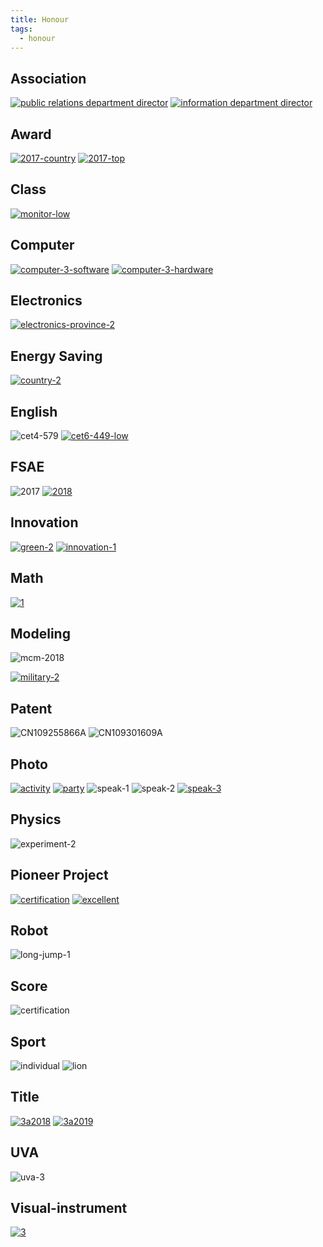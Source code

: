 ```yaml
---
title: Honour
tags:
  - honour
---
```


## Association

[![public relations department director](https://user-images.githubusercontent.com/32936898/199689288-d7ec2c79-8d74-4598-9ab0-993fbfc443f7.jpg)](https://user-images.githubusercontent.com/32936898/199681785-04bfe2e0-07c2-4826-af0c-51ec68be144d.jpg)
[![information department director](https://user-images.githubusercontent.com/32936898/199689305-e8b01456-edff-4aa5-9586-a9568bca89cc.jpg)](https://user-images.githubusercontent.com/32936898/199681889-8aed9e45-bb81-4517-910e-d2bf7976d56a.jpg)

<!-- [![award](https://user-images.githubusercontent.com/32936898/199689298-bf4e5d99-e0d8-43e3-96d6-bfed01b634a2.jpg)](https://user-images.githubusercontent.com/32936898/199681932-73d203b2-2c52-4943-b9f1-2e139308d4a9.jpg) -->

<!-- [![certification](https://user-images.githubusercontent.com/32936898/199689304-e46ccea3-d2c7-43a5-9699-8ced6a45b58b.jpg)](https://user-images.githubusercontent.com/32936898/199682036-695efdea-73c8-4a91-b143-3858367104ef.jpg) -->

## Award

[![2017-country](https://user-images.githubusercontent.com/32936898/199690426-45e128f0-f587-4bd4-b391-18996e937dbe.jpg)](https://user-images.githubusercontent.com/32936898/199682719-ade10371-1842-4962-b0ea-46c82a69ba77.jpg)
[![2017-top](https://user-images.githubusercontent.com/32936898/199690396-b909de6f-2803-40aa-9b24-8b47e39e9119.jpg)](https://user-images.githubusercontent.com/32936898/199682588-5eac2664-5632-4a2e-9b51-a15b8678485c.jpg)

<!-- ![2016-1](https://user-images.githubusercontent.com/32936898/199682644-61852829-85c8-476f-8288-a2d0ebe91f56.jpg) -->

<!-- [![2018-1](https://user-images.githubusercontent.com/32936898/199690406-70a391cc-14c6-4f19-aa30-8ae6aac96dcd.jpg)](https://user-images.githubusercontent.com/32936898/199682638-3ab67b45-bdd2-4573-918d-3c74083067b5.jpg) -->

<!-- [![2016-3](https://user-images.githubusercontent.com/32936898/199690414-43522b23-21ba-4467-b826-5834f015ea6c.jpg)](https://user-images.githubusercontent.com/32936898/199682696-79bf2d27-b377-4c4a-bfe0-120abd7a5b57.jpg) -->

## Class

[![monitor-low](https://user-images.githubusercontent.com/32936898/199691315-4e7dbd66-7701-454c-b0be-74b1375cf0ff.jpg)](https://user-images.githubusercontent.com/32936898/199683301-d3e31c75-9b89-4ad0-9cc2-6e032cc76746.jpg)

## Computer

[![computer-3-software](https://user-images.githubusercontent.com/32936898/199691665-0143bf1d-7ccf-408f-8799-213295eaac2b.jpg)](https://user-images.githubusercontent.com/32936898/199683470-ee6e295c-3b53-497d-a3a6-c304ee3e679f.jpg)
[![computer-3-hardware](https://user-images.githubusercontent.com/32936898/199691652-be90c043-c41b-41fc-9457-633debddc34f.jpg)](https://user-images.githubusercontent.com/32936898/199683508-b238cb7c-ee19-484f-8a02-7572c7c6beb1.jpg)

<!-- ![computer-1](https://user-images.githubusercontent.com/32936898/199683500-610f0e02-91f7-46e3-b0a7-f50f189ab147.jpg) -->

<!-- ![lanqiao-cup-province-3](https://user-images.githubusercontent.com/32936898/199683521-6a50c19f-c0a6-423a-82c2-41052a2607ad.jpg) -->

## Electronics

[![electronics-province-2](https://user-images.githubusercontent.com/32936898/199692237-e8261d8f-ac1a-41e6-8712-ef1fedc43fb1.jpg)](https://user-images.githubusercontent.com/32936898/199684028-e88e3a5a-6d21-4b4a-9f09-fe182da96c49.jpg)

<!-- [![electronics-school-1](https://user-images.githubusercontent.com/32936898/199692246-7e0f840e-2052-474d-85d6-41dd64c6bee1.jpg)](https://user-images.githubusercontent.com/32936898/199684080-7c513ae1-3c86-4d9b-af9b-8f1daf8edc29.jpg) -->

<!-- [![electronics-school-2](https://user-images.githubusercontent.com/32936898/199692251-ee69118a-a886-42ce-8f6b-a5ea7021af5e.jpg)](https://user-images.githubusercontent.com/32936898/199684139-55568e68-d4e2-41e6-9277-4db68e63cefa.jpg) -->

## Energy Saving

[![country-2](https://user-images.githubusercontent.com/32936898/199693416-9ddb6aca-a443-424c-957c-88c30bcfe613.jpg)](https://user-images.githubusercontent.com/32936898/199684391-bbab565d-986f-4630-b327-46b5c33466dd.jpg)

<!-- [![country-2-all](https://user-images.githubusercontent.com/32936898/199693403-c5e9e19b-8c94-4411-affd-f1104788c480.jpg)](https://user-images.githubusercontent.com/32936898/199684438-71a187a7-d152-49e4-bf6c-fe198742b443.jpg) -->

<!-- [![province-3](https://user-images.githubusercontent.com/32936898/199693429-5135b121-2489-4f20-bbf4-a973de68f3df.jpg)](https://user-images.githubusercontent.com/32936898/199684478-fc78e7a0-35d9-4499-80d4-6863e5250704.jpg) -->

## English

![cet4-579](https://user-images.githubusercontent.com/32936898/199684672-6ac4f556-f5b8-4221-88e3-e3348a90c7b4.jpg)
[![cet6-449-low](https://user-images.githubusercontent.com/32936898/199693751-9f05b351-75fe-4c5a-a606-f36f04151073.jpg)](https://user-images.githubusercontent.com/32936898/199684680-1ad528de-bbf5-40da-b7d6-fbb99140e8c9.jpg)

## FSAE

![2017](https://user-images.githubusercontent.com/32936898/199684844-35d7474d-21cc-4751-b4ea-88c66b942dc1.jpg)
[![2018](https://user-images.githubusercontent.com/32936898/199694170-e30808e2-1608-404e-8b6b-fc222ed7ad5f.jpg)](https://user-images.githubusercontent.com/32936898/199684851-28c86d84-e857-44cc-ba6d-20a2580ee0fe.jpg)

<!-- ![2018all](https://user-images.githubusercontent.com/32936898/199684869-4c2d0e17-0bf1-4f6e-987a-48bd84b301ff.jpg) -->

<!-- ![20415](https://user-images.githubusercontent.com/32936898/199684877-fc2ef0fa-aea0-4a52-8da4-57565766edcb.jpg) -->

<!-- [![excellent](https://user-images.githubusercontent.com/32936898/199694197-3f24ecf8-5656-4893-81d2-9c0cfe713331.jpg)](https://user-images.githubusercontent.com/32936898/199684880-aa32a9ec-0127-41c1-9e59-159a96386f56.jpg) -->

## Innovation

[![green-2](https://user-images.githubusercontent.com/32936898/199694450-cd4815f8-1cd2-4e3a-9129-0b126346f692.jpg)](https://user-images.githubusercontent.com/32936898/199685048-05081537-8fb6-434c-8b07-211f2cfb67f3.jpg)
[![innovation-1](https://user-images.githubusercontent.com/32936898/199694463-0fcbde42-13e9-496d-80ca-9753332c558a.jpg)](https://user-images.githubusercontent.com/32936898/199685054-5f5547fd-a36c-4a64-b256-49429719d7d5.jpg)

<!-- [![innovation-3](https://user-images.githubusercontent.com/32936898/199694468-409182f3-6de5-4e37-a0aa-40c8ba8005a8.jpg)](https://user-images.githubusercontent.com/32936898/199685092-57ddc738-db06-41b1-a78d-8887e31bdb40.jpg) -->

## Math

[![1](https://user-images.githubusercontent.com/32936898/199695023-2b9f10c0-60e9-4a65-90b6-30c25a588305.jpg)](https://user-images.githubusercontent.com/32936898/199685269-3f8ac687-e2da-457d-ace4-b8461287ae03.jpg)

<!-- [![2](https://user-images.githubusercontent.com/32936898/199695045-c3ddb0d5-5a1b-42ff-812d-308e80db2ec9.jpg)](https://user-images.githubusercontent.com/32936898/199685371-0ffd2e51-834b-4308-8baa-9111b42a34c6.jpg) -->

<!-- ![province-3](https://user-images.githubusercontent.com/32936898/199685458-7ad72021-6f70-428c-8168-56df885fd029.jpg) -->

## Modeling

![mcm-2018](https://user-images.githubusercontent.com/32936898/199686117-29b683b2-bde1-4543-b450-ddd1e7ca6437.svg)

<!-- ![mcm-2019](https://user-images.githubusercontent.com/32936898/199686128-2e16474c-9b36-49b5-81ef-5282195af178.svg) -->

[![military-2](https://user-images.githubusercontent.com/32936898/199695446-873679f2-3f5f-42bd-ba9f-c593d47c2776.jpg)](https://user-images.githubusercontent.com/32936898/199686134-f21f8ad7-4e63-46aa-a0e2-c40af825c3d6.jpg)

<!-- [![military-3](https://user-images.githubusercontent.com/32936898/199696048-5937978c-8168-4a36-8dca-28920b8d3410.jpg)](https://user-images.githubusercontent.com/32936898/199686143-f15312ec-0c2d-4a65-ae62-e581052279f3.jpg) -->

<!-- ![mathorcup-2018](https://user-images.githubusercontent.com/32936898/199686062-b407af18-d97b-42fe-bc70-3e3de4a2926a.svg) -->

<!-- [![school2018](https://user-images.githubusercontent.com/32936898/199696063-87a58bf7-b2d7-4f8b-b914-402d45bf6aa1.jpg)](https://user-images.githubusercontent.com/32936898/199686212-032fb568-2b03-4ece-9bb3-e8c7b3bcd1fc.jpg) -->

<!-- [![teddy2018](https://user-images.githubusercontent.com/32936898/199696070-ed353c90-5cff-47e5-9c28-86d666d37328.jpg)](https://user-images.githubusercontent.com/32936898/199686396-f2084300-bb31-415f-8b7c-2d90365561bd.jpg) -->

## Patent

![CN109255866A](https://user-images.githubusercontent.com/32936898/199686932-1415057e-064d-4ec2-931d-a4044a4c3737.jpg)
![CN109301609A](https://user-images.githubusercontent.com/32936898/199686939-fd7ffd0a-2f09-4c5e-a0d6-47671f5eded8.jpg)

## Photo

[![activity](https://user-images.githubusercontent.com/32936898/199696743-30d43442-595c-42e9-9c81-dd29bb7c4f71.jpg)](https://user-images.githubusercontent.com/32936898/199687155-cb78cc7b-2c48-4b32-b573-79a76364ed56.jpg)
[![party](https://user-images.githubusercontent.com/32936898/199696764-39f21c90-4ee5-4a3f-be75-062c34f2f634.jpg)](https://user-images.githubusercontent.com/32936898/199687216-10af9cdb-cf91-4967-9125-a3ad401e0ea2.jpg)
![speak-1](https://user-images.githubusercontent.com/32936898/199687292-3336294f-254c-4d30-a579-b7f8dfcc2166.jpg)
![speak-2](https://user-images.githubusercontent.com/32936898/199687296-ce2cf53d-d8f0-4986-b533-21078ee6573a.jpg)
[![speak-3](https://user-images.githubusercontent.com/32936898/199696529-f4735759-1dd4-49d7-93e4-77ed7b797ada.jpg)](https://user-images.githubusercontent.com/32936898/199687304-bd600747-9ce9-4a97-b938-acc8c14043c0.jpg)

## Physics

![experiment-2](https://user-images.githubusercontent.com/32936898/199687415-e0e4fc3a-d214-47a0-8678-ce2407ab41ff.svg)

<!-- [![school-3](https://user-images.githubusercontent.com/32936898/199697045-82430f28-8be4-43f2-a50f-7626273293c0.jpg)](https://user-images.githubusercontent.com/32936898/199687426-79a236e5-1b89-4875-a319-b04d1ba7d756.jpg) -->

## Pioneer Project

[![certification](https://user-images.githubusercontent.com/32936898/199697237-bdf78170-444f-47dd-8f99-a6dc87a5fab4.jpg)](https://user-images.githubusercontent.com/32936898/199687521-6b4fb74c-049d-41a2-b2fe-39388512a85c.jpg)
[![excellent](https://user-images.githubusercontent.com/32936898/199697258-ab117bea-413c-4bbf-bf82-70e52cbb895f.jpg)](https://user-images.githubusercontent.com/32936898/199687541-96f1d107-c7b2-49d5-aa4b-26d17dd7a051.jpg)

## Robot

![long-jump-1](https://user-images.githubusercontent.com/32936898/199687720-98eda27e-f5af-4694-ab60-ad4d16ddedd6.svg)

## Score

![certification](https://user-images.githubusercontent.com/32936898/199687800-e88a2503-b12e-4db1-84eb-6b2919d3cca2.jpg)

## Sport

<!-- ![all](https://user-images.githubusercontent.com/32936898/199687878-3de37125-6aa6-4d69-ba0e-e9344753500e.jpg) -->

![individual](https://user-images.githubusercontent.com/32936898/199687915-8012713c-d845-4323-9ee5-49ec55b37fe4.jpg)
![lion](https://user-images.githubusercontent.com/32936898/199687920-ce09c195-4e76-45ee-b8f8-a97c4b02a612.jpg)

## Title

[![3a2018](https://user-images.githubusercontent.com/32936898/199697587-eab55490-5e37-452a-9809-496fcd81e7e8.jpg)](https://user-images.githubusercontent.com/32936898/199688001-784a3294-d091-4b19-8027-6cd157b693d9.jpg)
[![3a2019](https://user-images.githubusercontent.com/32936898/199697629-3dad558b-7098-4e4c-bde6-ef43f66b1d20.jpg)](https://user-images.githubusercontent.com/32936898/199688075-f7168ce7-779d-4796-bb7b-04403b1d5bdd.jpg)

<!-- [![scientic](https://user-images.githubusercontent.com/32936898/199697643-b6f180bc-8c47-43e8-a03a-c1d8f424d89e.jpg)](https://user-images.githubusercontent.com/32936898/199688124-6aa8a8c7-e69d-4316-b7ee-f3fb083c1be7.jpg) -->

## UVA

![uva-3](https://user-images.githubusercontent.com/32936898/199688365-23d4da63-418e-4e61-838a-3409bbe79dc1.jpg)

## Visual-instrument

[![3](https://user-images.githubusercontent.com/32936898/199697966-ac3c0d76-6bce-4203-a859-8b7446447f2f.jpg)](https://user-images.githubusercontent.com/32936898/199688420-b0b6afc1-053c-4943-b3c4-17c06f1c86b6.jpg)

<!-- ex: nowrap
-->
